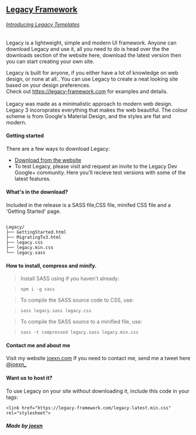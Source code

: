 ## [Legacy Framework](https://legacy-framework.com)
###### [Introducing Legacy Templates](https://github.com/joexn/Legacy-Templates)
Legacy is a lightweight, simple and modern UI framework.
Anyone can download Legacy and use it, all you need to do is head over the the downloads section of the website here, download the latest version then you can start creating your own site.

Legacy is built for anyone, if you either have a lot of knowledge on web design, or none at all.. You can use Legacy to create a neat looking site based on your design preferences.
<br />
Check out <https://legacy-framework.com> for examples and details.<br />
<br />
Legacy was made as a minimalistic approach to modern web design. Legacy 3 incoroprates everything that makes the web beautiful.
The colour scheme is from Google's Material Design, and the styles are flat and modern.

#### Getting started

There are a few ways to download Legacy:
- [Download from the website](https://legacy-framework.com/Downloads)
- To test Legacy, please visit and request an invite to the Legacy Dev Google+ community. Here you'll recieve test versions with some of the latest features.


#### What's in the download?

Included in the release is a SASS file,CSS file, minifed CSS file and a 'Getting Started' page.

```

Legacy/
├── GettingStarted.html
├── MigratingTo3.html
├── legacy.css
├── legacy.min.css
└── legacy.sass

```

#### How to install, compress and minify.


> Install SASS using if you haven't already:

>     npm i -g sass

> To compile the SASS source code to CSS, use:

>     sass legacy.sass legacy.css

> To compile the SASS source to a minified file, use:

>     sass -t compressed legacy.sass legacy.min.css

#### Contact me and about me
Visit my website [joexn.com](http://joexn.com)
If you need to contact me, send me a tweet here [@joexn_](https://twitter.com/@joexn_)

#### Want us to host it?
To use Legacy on your site without downloading it, include this code in your <head> tags:

```
<link href="https://legacy-framework.com/legacy-latest.min.css" rel="stylesheet">
```

##### Made by [joexn](https://joexn.com)
